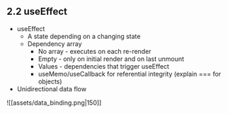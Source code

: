 ## 2.2 useEffect

- useEffect
	- A state depending on a changing state
	- Dependency array
		- No array - executes on each re-render
		- Empty - only on initial render and on last unmount
		- Values - dependencies that trigger useEffect
		 - useMemo/useCallback for referential integrity (explain === for objects)
 - Unidirectional data flow
 
 ![[assets/data_binding.png|150]]